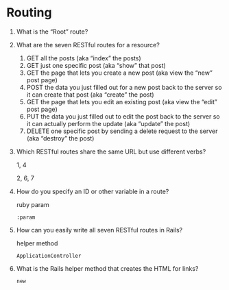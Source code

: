# Routing

1. What is the “Root” route?

2. What are the seven RESTful routes for a resource?

   1. GET all the posts (aka “index” the posts)
   2. GET just one specific post (aka “show” that post)
   3. GET the page that lets you create a new post (aka view the “new” post page)
   4. POST the data you just filled out for a new post back to the server so it can create that post (aka “create” the post)
   5. GET the page that lets you edit an existing post (aka view the “edit” post page)
   6. PUT the data you just filled out to edit the post back to the server so it can actually perform the update (aka “update” the post)
   7. DELETE one specific post by sending a delete request to the server (aka “destroy” the post)

3. Which RESTful routes share the same URL but use different verbs?

   1, 4

   2, 6, 7

4. How do you specify an ID or other variable in a route?

   ruby param

   `:param`

5. How can you easily write all seven RESTful routes in Rails?

   helper method

   `ApplicationController`

6. What is the Rails helper method that creates the HTML for links?

   `new`
